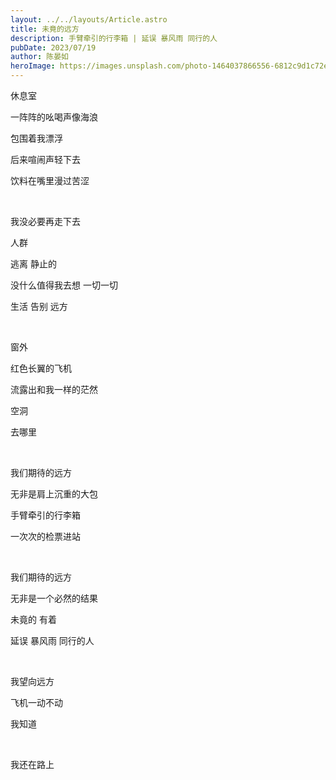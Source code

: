 ```yaml
---
layout: ../../layouts/Article.astro
title: 未竟的远方
description: 手臂牵引的行李箱 | 延误 暴风雨 同行的人
pubDate: 2023/07/19
author: 陈晏如
heroImage: https://images.unsplash.com/photo-1464037866556-6812c9d1c72e?auto=format&fit=crop&w=1470&q=80
---
```


休息室

一阵阵的吆喝声像海浪

包围着我漂浮

后来喧闹声轻下去

饮料在嘴里漫过苦涩

<br/>

我没必要再走下去

人群

逃离 静止的

没什么值得我去想 一切一切

生活 告别 远方

<br/>

窗外

红色长翼的飞机

流露出和我一样的茫然

空洞

去哪里

<br/>

我们期待的远方

无非是肩上沉重的大包

手臂牵引的行李箱

一次次的检票进站

<br/>

我们期待的远方

无非是一个必然的结果

未竟的 有着

延误 暴风雨 同行的人

<br/>

我望向远方

飞机一动不动

我知道

<br/>

我还在路上
